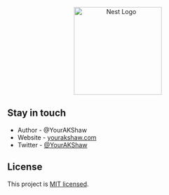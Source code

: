 <p align="center">
  <a href="http://nestjs.com/" target="blank"><img src="https://nestjs.com/img/logo-small.svg" width="200" alt="Nest Logo" /></a>
</p>

## Stay in touch

- Author - @YourAKShaw
- Website - [yourakshaw.com](yourakshaw.com)
- Twitter - [@YourAKShaw](https://x.com/YourAKShaw)

## License

This project is [MIT licensed](LICENSE).
